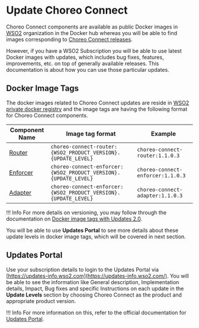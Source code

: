# Update Choreo Connect

Choreo Connect components are available as public Docker images in [WSO2](https://hub.docker.com/u/wso2) organization in the Docker hub whereas you will be able to find images corresponding to [Choreo Connect releases](https://github.com/wso2/product-microgateway/releases). 

However, if you have a WSO2 Subscription you will be able to use latest Docker images with updates, which includes bug fixes, features, improvements, etc. on top of generally available releases. This documentation is about how you can use those particular updates.

## Docker Image Tags

The docker images related to Choreo Connect updates are reside in [WSO2 private docker registry](https://docker.wso2.com/) and the image tags are having the following format for Choreo Connect components.

<table>
    <thead>
        <tr>
            <th>Component Name</th>
            <th>Image tag format</th>
            <th>Example</th>
        </tr>
    </thead>
    <tbody>
        <tr>
            <td>
                <a href="{{base_path}}/deploy-and-publish/deploy-on-gateway/choreo-connect/getting-started/choreo-connect-overview/#router">Router</a>
            </td>
            <td>
                <code>choreo-connect-router:{WSO2_PRODUCT_VERSION}.{UPDATE_LEVEL}</code>
            </td>
            <td>
                <code>choreo-connect-router:1.1.0.3</code>
            </td>
        </tr>
        <tr>
            <td>
                <a href="{{base_path}}/deploy-and-publish/deploy-on-gateway/choreo-connect/getting-started/choreo-connect-overview/#enforcer">Enforcer</a>
            </td>
            <td>
                <code>choreo-connect-enforcer:{WSO2_PRODUCT_VERSION}.{UPDATE_LEVEL}</code>
            </td>
            <td>
                <code>choreo-connect-enforcer:1.1.0.3</code>
            </td>
        </tr>
        <tr>
            <td>
                <a href="{{base_path}}/deploy-and-publish/deploy-on-gateway/choreo-connect/getting-started/choreo-connect-overview/#adapter">Adapter</a>
            </td>
            <td>
                <code>choreo-connect-enforcer:{WSO2_PRODUCT_VERSION}.{UPDATE_LEVEL}</code>
            </td>
            <td>
                <code>choreo-connect-adapter:1.1.0.3</code>
            </td>
        </tr>  
    </tbody>
</table>

!!! Info
    For more details on versioning, you may follow through the documentation on [Docker image tags with Updates 2.0](https://updates.docs.wso2.com/en/latest/updates/using-wso2-docker-images/).

You will be able to use **Updates Portal** to see more details about these update levels in docker image tags, which will be covered in next section.

## Updates Portal

Use your subscription details to login to the Updates Portal via [https://updates-info.wso2.com](https://updates-info.wso2.com/). You will be able to see the information like General description, Implementation details, Impact, Bug fixes and specific Instructions on each update in the **Update Levels** section by choosing Choreo Connect as the product and appropriate product version.

!!! Info
    For more information on this, refer to the official documentation for [Updates Portal](https://updates.docs.wso2.com/en/latest/updates/updates-portal/).
